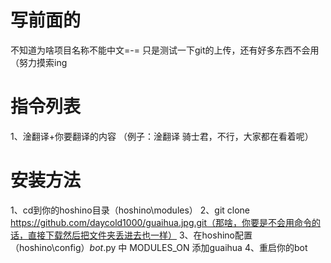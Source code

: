 # 写前面的
不知道为啥项目名称不能中文=-=
只是测试一下git的上传，还有好多东西不会用（努力摸索ing

# 指令列表
1、淦翻译+你要翻译的内容  （例子：淦翻译 骑士君，不行，大家都在看着呢）

# 安装方法
1、cd到你的hoshino目录（hoshino\modules）
2、git clone https://github.com/daycold1000/guaihua.jpg.git（那啥，你要是不会用命令的话，直接下载然后把文件夹丢进去也一样）
3、在hoshino配置（hoshino\config）_bot_.py 中 MODULES_ON 添加guaihua
4、重启你的bot
